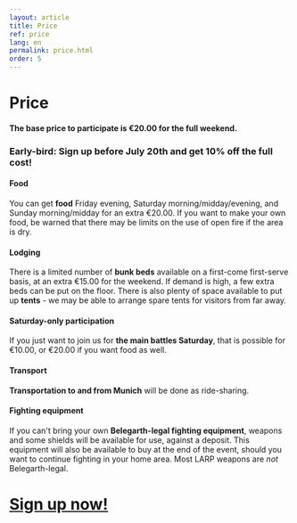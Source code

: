 ```yaml
---
layout: article
title: Price
ref: price
lang: en
permalink: price.html
order: 5
---
```


# Price

#### The base price to participate is €20.00 for the full weekend.

### Early-bird: Sign up before July 20th and get 10% off the full cost!

#### Food

You can get **food** Friday evening, Saturday
morning/midday/evening, and Sunday morning/midday for an extra
€20.00. If you want to make your own food, be warned that there may be
limits on the use of open fire if the area is dry.

#### Lodging

There is a limited number of **bunk beds** available on a first-come first-serve basis, at an extra €15.00 for the weekend. If demand is high, a few extra beds can be put on the floor. There is also plenty of space available to put up **tents** - we may be able to arrange spare tents for visitors from far away.

#### Saturday-only participation
If you just want to join us for **the main battles Saturday**, that is possible for €10.00, or €20.00 if you want food as well.

#### Transport
**Transportation to and from Munich** will be done as ride-sharing.

#### Fighting equipment
If you can't bring your own **Belegarth-legal fighting equipment**, weapons and
some shields will be available for use, against a deposit. This
equipment will also be available to buy at the end of the event,
should you want to continue fighting in your home area. Most LARP
weapons are *not* Belegarth-legal.

<h1 class="signup"><a href='https://docs.google.com/forms/d/e/1FAIpQLSdhVjtDF7fLlCbYY0lGghZ5XQwr-HlJdyX0wkcX8pwUjxLirw/viewform'>Sign up now!</a></h1>
